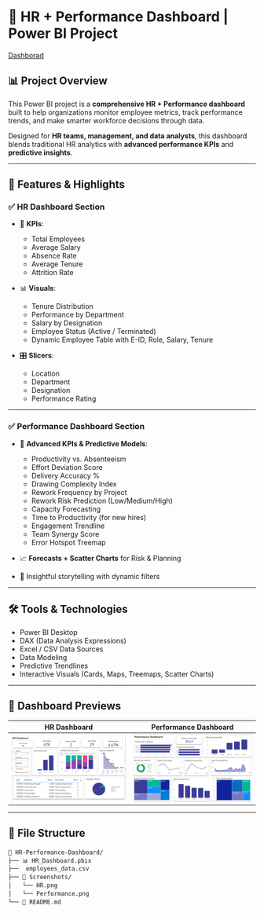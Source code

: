 # 💼 HR + Performance Dashboard | Power BI Project

[Dashborad](https://app.powerbi.com/view?r=eyJrIjoiYTQ1MzFmOGItMTgwNi00ZjIyLTk3YWItNGJkZGMwMTcyYzY1IiwidCI6IjQ4M2UzNzk4LWMyMGItNDliMS04YTU5LTQzY2M4YjE2ODkzMCJ9)

## 📊 Project Overview

This Power BI project is a **comprehensive HR + Performance dashboard** built to help organizations monitor employee metrics, track performance trends, and make smarter workforce decisions through data.

Designed for **HR teams, management, and data analysts**, this dashboard blends traditional HR analytics with **advanced performance KPIs** and **predictive insights**.

---

## 🚀 Features & Highlights

### ✅ **HR Dashboard Section**
- 📌 **KPIs**:  
  - Total Employees  
  - Average Salary  
  - Absence Rate  
  - Average Tenure  
  - Attrition Rate  

- 📊 **Visuals**:  
  - Tenure Distribution  
  - Performance by Department  
  - Salary by Designation  
  - Employee Status (Active / Terminated)
  - Dynamic Employee Table with E-ID, Role, Salary, Tenure

- 🎛 **Slicers**:  
  - Location  
  - Department  
  - Designation  
  - Performance Rating

---

### ✅ **Performance Dashboard Section**
- 📌 **Advanced KPIs & Predictive Models**:  
  - Productivity vs. Absenteeism  
  - Effort Deviation Score  
  - Delivery Accuracy %  
  - Drawing Complexity Index  
  - Rework Frequency by Project  
  - Rework Risk Prediction (Low/Medium/High)
  - Capacity Forecasting  
  - Time to Productivity (for new hires)  
  - Engagement Trendline  
  - Team Synergy Score  
  - Error Hotspot Treemap

- 📈 **Forecasts + Scatter Charts** for Risk & Planning
- 🎯 Insightful storytelling with dynamic filters

---

## 🛠️ Tools & Technologies

- Power BI Desktop  
- DAX (Data Analysis Expressions)  
- Excel / CSV Data Sources  
- Data Modeling  
- Predictive Trendlines  
- Interactive Visuals (Cards, Maps, Treemaps, Scatter Charts)

---

## 📸 Dashboard Previews


| HR Dashboard | Performance Dashboard |
|--------------|------------------------|
| ![HR Dashboard](Screenshot/HR.png) | ![Performance Dashboard](Screenshot/Performance.png) |

---

## 📁 File Structure

```bash
📁 HR-Performance-Dashboard/
├── 📊 HR_Dashboard.pbix
├──  employees_data.csv
├── 📸 Screenshots/
│   └── HR.png
|   └── Performance.png
└── 📄 README.md


